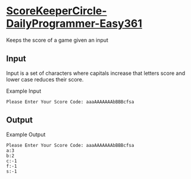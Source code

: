 # [ScoreKeeperCircle-DailyProgrammer-Easy361](https://www.reddit.com/r/dailyprogrammer/comments/8jcffg/20180514_challenge_361_easy_tally_program/)
Keeps the score of a game given an input

## Input

Input is a set of characters where capitals increase that letters score and lower case reduces their score. 

Example Input

    Please Enter Your Score Code: aaaAAAAAAAbBBBcfsa
    
## Output 

Example Output

    Please Enter Your Score Code: aaaAAAAAAAbBBBcfsa
    a:3
    b:2
    c:-1
    f:-1
    s:-1

